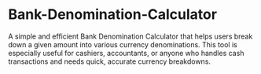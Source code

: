 # Bank-Denomination-Calculator
A simple and efficient Bank Denomination Calculator that helps users break down a given amount into various currency denominations. This tool is especially useful for cashiers, accountants, or anyone who handles cash transactions and needs quick, accurate currency breakdowns.
